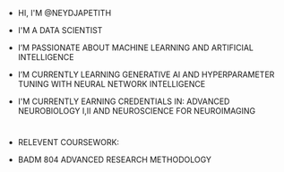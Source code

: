 - HI, I'M @NEYDJAPETITH
- I'M A DATA SCIENTIST
- I’M PASSIONATE ABOUT MACHINE LEARNING AND ARTIFICIAL INTELLIGENCE
- I’M CURRENTLY LEARNING GENERATIVE AI AND HYPERPARAMETER TUNING WITH NEURAL NETWORK INTELLIGENCE
- I'M CURRENTLY EARNING CREDENTIALS IN: ADVANCED NEUROBIOLOGY I,II AND NEUROSCIENCE FOR NEUROIMAGING
- #
    RELEVENT COURSEWORK:

- BADM	804 ADVANCED RESEARCH METHODOLOGY



<!---
NEYDJAPETITH/NEYDJAPETITH is a ✨ special ✨ repository because its `README.md` (this file) appears on your GitHub profile.
You can click the Preview link to take a look at your changes.
--->
